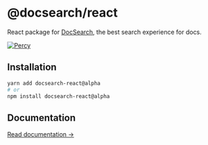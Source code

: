 # @docsearch/react

React package for [DocSearch](http://docsearch.algolia.com/), the best search experience for docs.

[![Percy](https://percy.io/static/images/percy-badge.svg)](https://percy.io/DX/DocSearch)

## Installation

```sh
yarn add docsearch-react@alpha
# or
npm install docsearch-react@alpha
```

## Documentation

[Read documentation →](https://autocomplete-experimental.netlify.app/docs/DocSearch)

